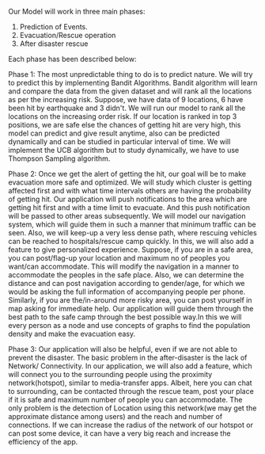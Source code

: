Our Model will work in three main phases:
1. Prediction of Events.
2. Evacuation/Rescue operation
3. After disaster rescue

Each phase has been described below:
 
Phase 1: The most unpredictable thing to do is to predict nature. We will try to predict this by implementing Bandit Algorithms. Bandit algorithm will learn and compare the data from the given dataset and will rank all the locations as per the increasing risk. Suppose, we have data of 9 locations, 6 have been hit by earthquake and 3 didn't. We will run our model to rank all the locations on the increasing order risk. If our location is ranked in top 3 positions, we are safe else the chances of getting hit are very high, this model can predict and give result anytime, also can be predicted dynamically and can be studied in particular interval of time. We will implement the UCB algorithm but to study dynamically, we have to use Thompson Sampling algorithm.
 
Phase 2: Once we get the alert of getting the hit, our goal will be to make evacuation more safe and optimized. We will study which cluster is getting affected first and with what time intervals others are having the probability of getting hit. Our application will push notifications to the area which are getting hit first and with a time limit to evacuate. And this push notification will be passed to other areas subsequently.
We will model our navigation system, which will guide them in such a manner that minimum traffic can be seen. Also, we will keep-up a very less dense path, where rescuing vehicles can be reached to hospitals/rescue camp quickly.
In this, we will also add a feature to give personalized experience. Suppose, if you are in a safe area, you can post/flag-up your location and maximum no of peoples you want/can accommodate. This will modify the navigation in a manner to accommodate the peoples in the safe place. Also, we can determine the distance and can post navigation according to gender/age, for which we would be asking the full information of accompanying people per phone. Similarly, if you are the/in-around more risky area, you can post yourself in map asking for immediate help. Our application will guide them through the best path to the safe camp through the best possible way.In this we will every person as a node and use concepts of graphs to find the population density and make the evacuation easy.
 
Phase 3: Our application will also be helpful, even if we are not able to prevent the disaster. The basic problem in the after-disaster is the lack of Network/ Connectivity. In our application, we will also add a feature, which will connect you to the surrounding people using the proximity network(hotspot), similar to media-transfer apps. Albeit, here you can chat to surrounding, can be contacted through the rescue team, post your place if it is safe and maximum number of people you can accommodate. The only problem is the detection of Location using this network(we may get the approximate distance among users) and the reach and number of connections. If we can increase the radius of the network of our hotspot or can post some device, it can have a very big reach and increase the efficiency of the app.
